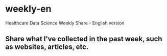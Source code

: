 # weekly-en
Healthcare Data Science Weekly Share - English version

## Share what I've collected in the past week, such as websites, articles, etc. 
